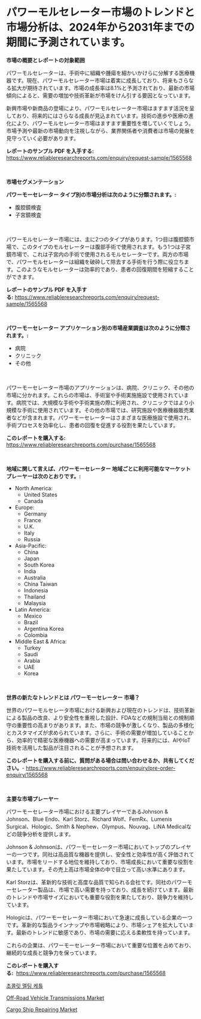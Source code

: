 <p><h1>パワーモルセレーター市場のトレンドと市場分析は、2024年から2031年までの期間に予測されています。</h1></p><p><strong>市場の概要とレポートの対象範囲</strong></p>
<p><p>パワーモルセレーターは、手術中に組織や腫瘍を細かいかけらに分解する医療機器です。現在、パワーモルセレーター市場は着実に成長しており、将来もさらなる拡大が期待されています。市場の成長率は8.1%と予測されており、最新の市場傾向によると、需要の増加や技術革新が市場をけん引する要因となっています。</p><p>新興市場や新商品の登場により、パワーモルセレーター市場はますます活況を呈しており、将来的にはさらなる成長が見込まれています。技術の進歩や医療の進化により、パワーモルセレーター市場はますます重要性を増していくでしょう。市場予測や最新の市場動向を注視しながら、業界関係者や消費者は市場の発展を見守っていく必要があります。</p></p>
<p><strong>レポートのサンプル PDF を入手する:</strong> <a href="https://www.reliableresearchreports.com/enquiry/request-sample/1565568">https://www.reliableresearchreports.com/enquiry/request-sample/1565568</a></p>
<p>&nbsp;</p>
<p><strong>市場セグメンテーション</strong></p>
<p><strong>パワーモーセレーター タイプ別の市場分析は次のように分類されます。:</strong></p>
<p><ul><li>腹腔鏡検査</li><li>子宮鏡検査</li></ul></p>
<p>&nbsp;</p>
<p><p>パワーモルセレーター市場には、主に2つのタイプがあります。1つ目は腹腔鏡市場で、このタイプのモルセレーターは腹部手術で使用されます。もう1つは子宮鏡市場で、これは子宮内の手術で使用されるモルセレーターです。両方の市場で、パワーモルセレーターは組織を破砕して除去する手術を行う際に役立ちます。このようなモルセレーターは効率的であり、患者の回復期間を短縮することができます。</p></p>
<p><strong>レポートのサンプル PDF を入手する:</strong>&nbsp;<a href="https://www.reliableresearchreports.com/enquiry/request-sample/1565568">https://www.reliableresearchreports.com/enquiry/request-sample/1565568</a></p>
<p>&nbsp;</p>
<p><strong> パワーモーセレーター アプリケーション別の市場産業調査は次のように分類されます。:</strong></p>
<p><ul><li>病院</li><li>クリニック</li><li>その他</li></ul></p>
<p>&nbsp;</p>
<p><p>パワーモーセレーター市場のアプリケーションは、病院、クリニック、その他の市場に分かれます。これらの市場は、手術室や手術実施施設で使用されています。病院では、大規模な手術や手術実施の際に利用され、クリニックではより小規模な手術に使用されています。その他の市場では、研究施設や医療機器販売業者などが含まれます。パワーモーセレーターはさまざまな医療施設で使用され、手術プロセスを効率化し、患者の回復を促進する役割を果たしています。</p></p>
<p><strong>このレポートを購入する:</strong>&nbsp; <a href="https://www.reliableresearchreports.com/purchase/1565568">https://www.reliableresearchreports.com/purchase/1565568</a></p>
<p>&nbsp;</p>
<p><strong>地域に関して言えば、パワーモーセレーター 地域ごとに利用可能なマーケットプレーヤーは次のとおりです。:</strong></p>
<p><ul>
    <li>
        North America:
        <ul>
            <li>United States</li>
            <li>Canada</li>
        </ul>
    </li>
    <li>
        Europe:
        <ul>
            <li>Germany</li>
            <li>France</li>
            <li>U.K.</li>
            <li>Italy</li>
            <li>Russia</li>
        </ul>
    </li>
    <li>
        Asia-Pacific:
        <ul>
            <li>China</li>
            <li>Japan</li>
            <li>South Korea</li>
            <li>India</li>
            <li>Australia</li>
            <li>China Taiwan</li>
            <li>Indonesia</li>
            <li>Thailand</li>
            <li>Malaysia</li>
        </ul>
    </li>
    <li>
        Latin America:
        <ul>
            <li>Mexico</li>
            <li>Brazil</li>
            <li>Argentina Korea</li>
            <li>Colombia</li>
        </ul>
    </li>
    <li>
        Middle East & Africa:
        <ul>
            <li>Turkey</li>
            <li>Saudi</li>
            <li>Arabia</li>
            <li>UAE</li>
            <li>Korea</li>
        </ul>
    </li>
    </ul></p>
<p>&nbsp;</p>
<p><strong>世界の新たなトレンドとは パワーモーセレーター 市場？</strong></p>
<p><p>世界のパワーモルセレータ市場における新興および現在のトレンドは、技術革新による製品の改良、より安全性を重視した設計、FDAなどの規制当局との規制順守の重要性の高まりがあります。また、市場の競争が激しくなり、製品の多様化とカスタマイズが求められています。さらに、手術の需要が増加していることから、効率的で精密な医療機器への需要が高まっています。将来的には、AIやIoT技術を活用した製品が注目されることが予想されます。</p></p>
<p><strong>このレポートを購入する前に、質問がある場合は問い合わせるか、共有してください。</strong>- <a href="https://www.reliableresearchreports.com/enquiry/pre-order-enquiry/1565568">https://www.reliableresearchreports.com/enquiry/pre-order-enquiry/1565568</a></p>
<p>&nbsp;</p>
<p><strong>主要な市場プレーヤー</strong></p>
<p><p>パワーモーセレーター市場における主要プレイヤーであるJohnson & Johnson、Blue Endo、Karl Storz、Richard Wolf、FemRx、Lumenis Surgical、Hologic、Smith & Nephew、Olympus、Nouvag、LiNA Medicalなどの競争分析を提供します。</p><p>Johnson & Johnsonは、パワーモーセレーター市場においてトップのプレイヤーの一つです。同社は高品質な機器を提供し、安全性と効率性が高く評価されています。市場をリードする地位を維持しており、市場成長において重要な役割を果たしています。その売上高は市場全体の中で目立って高い水準にあります。</p><p>Karl Storzは、革新的な技術と高度な品質で知られる会社です。同社のパワーモーセレーター製品は、市場で高い需要を持っており、成長を続けています。最新のトレンドや市場サイズにおいても重要な役割を果たしており、競争力を維持しています。</p><p>Hologicは、パワーモーセレーター市場において急速に成長している企業の一つです。革新的な製品ラインナップや市場戦略により、市場シェアを拡大しています。最新のトレンドに敏感であり、市場の需要に応える柔軟性を持っています。</p><p>これらの企業は、パワーモーセレーター市場において重要な位置を占めており、継続的な成長と競争力を保っています。</p></p>
<p><strong>このレポートを購入する:</strong>&nbsp;&nbsp;<a href="https://www.reliableresearchreports.com/purchase/1565568">https://www.reliableresearchreports.com/purchase/1565568</a></p>
<p><p><a href="https://github.com/CorEmtymerich56566/Market-Research-Report-List-1/blob/main/94438165098.md">초콜릿 멜팅 케틀</a></p><p><a href="https://artistic-helicopter-ca9.notion.site/Off-Road-Vehicle-Transmissions-Market-Research-Report-Unlocks-Analysis-on-the-Market-Financial-Statu-9e28cb6513a4433583ee047202d42900">Off-Road Vehicle Transmissions Market</a></p><p><a href="https://picayune-night-cbd.notion.site/Global-Cargo-Ship-Repairing-Market-by-Types-Applications-and-Major-Players-with-Regional-Growth-R-f66b7a11108a4ecab5e26dad24647dd8">Cargo Ship Repairing Market</a></p></p>